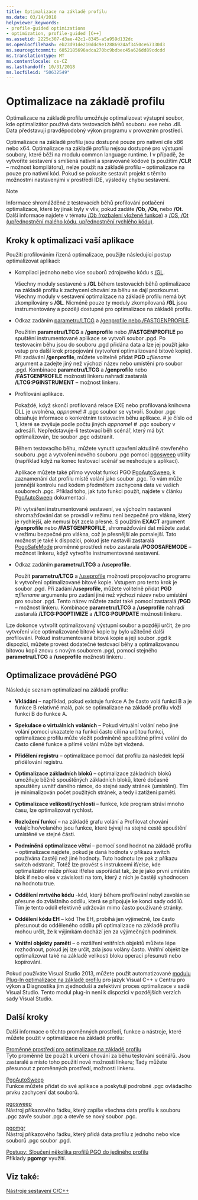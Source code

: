 ```yaml
---
title: Optimalizace na základě profilu
ms.date: 03/14/2018
helpviewer_keywords:
- profile-guided optimizations
- optimization, profile-guided [C++]
ms.assetid: 2225c307-d3ae-42c1-8345-a5a959d132dc
ms.openlocfilehash: eb23d91de210ddc9e12886924af3450ce67330d3
ms.sourcegitcommit: 6052185696adca270bc9bdbec45a626dd89cdcdd
ms.translationtype: MT
ms.contentlocale: cs-CZ
ms.lasthandoff: 10/31/2018
ms.locfileid: "50632549"
---
```

# <a name="profile-guided-optimizations"></a>Optimalizace na základě profilu

Optimalizace na základě profilu umožňuje optimalizovat výstupní soubor, kde optimalizátor používá data testovacích běhů souboru .exe nebo .dll. Data představují pravděpodobný výkon programu v provozním prostředí.

Optimalizace na základě profilu jsou dostupné pouze pro nativní cíle x86 nebo x64. Optimalizace na základě profilu nejsou dostupné pro výstupní soubory, které běží na modulu common language runtime. I v případě, že vytvoříte sestavení s smíšená nativní a spravované kódové (s použitím **/CLR** – možnost kompilátoru), nelze použít na základě profilu – optimalizace na pouze pro nativní kód. Pokud se pokusíte sestavit projekt s těmito možnostmi nastavenými v prostředí IDE, výsledky chybu sestavení.

> [!NOTE]
> Informace shromážděné z testovacích běhů profilování potlačení optimalizace, které by jinak byly v vliv, pokud zadáte **/Ob**, **/Os**, nebo **/Ot**. Další informace najdete v tématu [/Ob (rozbalení vložené funkce)](../../build/reference/ob-inline-function-expansion.md) a [/OS, /Ot (upřednostnění malého kódu, upřednostnění rychlého kódu)](../../build/reference/os-ot-favor-small-code-favor-fast-code.md).

## <a name="steps-to-optimize-your-app"></a>Kroky k optimalizaci vaší aplikace

Použití profilováním řízená optimalizace, použijte následující postup optimalizovat aplikaci:

- Kompilaci jednoho nebo více souborů zdrojového kódu s [/GL](../../build/reference/gl-whole-program-optimization.md).

   Všechny moduly sestavené s **/GL** během testovacích běhů optimalizace na základě profilu k zachycení chování za běhu se dají prozkoumat. Všechny moduly v sestavení optimalizace na základě profilu nemá být zkompilovány s **/GL**. Nicméně pouze ty moduly zkompilovaná **/GL** jsou instrumentovány a později dostupné pro optimalizace na základě profilu.

- Odkaz zadáním [parametru/LTCG](../../build/reference/ltcg-link-time-code-generation.md) a [/genprofile nebo /FASTGENPROFILE](../../build/reference/genprofile-fastgenprofile-generate-profiling-instrumented-build.md).

   Použitím **parametru/LTCG** a **/genprofile** nebo **/FASTGENPROFILE** po spuštění instrumentované aplikace se vytvoří soubor .pgd. Po testovacím běhu jsou do souboru .pgd přidána data a lze jej použít jako vstup pro další krok propojování (vytvoření optimalizované bitové kopie). Při zadávání **/genprofile**, můžete volitelně přidat **PGD =**_filename_ argument a zadejte jiný než výchozí název nebo umístění pro soubor .pgd. Kombinace **parametru/LTCG** a **/genprofile** nebo **/FASTGENPROFILE** možnosti linkeru nahradí zastaralá **/LTCG:PGINSTRUMENT** – možnost linkeru.

- Profilování aplikace.

   Pokaždé, když skončí profilovaná relace EXE nebo profilovaná knihovna DLL je uvolněna, *appname*! # .pgc soubor se vytvoří. Soubor .pgc obsahuje informace o konkrétním testovacím běhu aplikace. # je číslo od 1, které se zvyšuje podle počtu jiných *appname*! # .pgc soubory v adresáři. Nepředstavuje-li testovací běh scénář, který má být optimalizován, lze soubor .pgc odstranit.

   Během testovacího běhu, můžete vynutit uzavření aktuálně otevřeného souboru .pgc a vytvoření nového souboru .pgc pomocí [pgosweep](../../build/reference/pgosweep.md) utility (například když na konec testovací scénář se neshoduje s aplikací).

   Aplikace můžete také přímo vyvolat funkci PGO [PgoAutoSweep](pgoautosweep.md), k zaznamenání dat profilu místě volání jako soubor .pgc. To vám může jemnější kontrolu nad kódem předmětem zachycená data ve vašich souborech .pgc. Příklad toho, jak tuto funkci použít, najdete v článku [PgoAutoSweep](pgoautosweep.md) dokumentaci.

   Při vytváření instrumentované sestavení, ve výchozím nastavení shromažďování dat se provádí v režimu není bezpečné pro vlákna, který je rychlejší, ale nemusí být zcela přesné. S použitím **EXACT** argument **/genprofile** nebo **/FASTGENPROFILE**, shromažďování dat můžete zadat v režimu bezpečné pro vlákna, což je přesnější ale pomalejší. Tato možnost je také k dispozici, pokud jste nastavili zastaralá [PogoSafeMode](environment-variables-for-profile-guided-optimizations.md#pogosafemode) proměnné prostředí nebo zastaralá **/POGOSAFEMODE** – možnost linkeru, když vytvoříte instrumentované sestavení.

- Odkaz zadáním **parametru/LTCG** a **/useprofile**.

   Použít **parametru/LTCG** a [/useprofile](useprofile.md) možnosti propojovacího programu k vytvoření optimalizované bitové kopie. Vstupem pro tento krok je soubor .pgd. Při zadání **/useprofile**, můžete volitelně přidat **PGD =**_filename_ argumentu pro zadání jiné než výchozí název nebo umístění pro soubor .pgd. Tento název můžete zadat také pomocí zastaralá **/PGD** – možnost linkeru. Kombinace **parametru/LTCG** a **/useprofile** nahradí zastaralá **/LTCG:PGOPTIMIZE** a **/LTCG:PGUPDATE** možnosti linkeru.

Lze dokonce vytvořit optimalizovaný výstupní soubor a později určit, že pro vytvoření více optimalizované bitové kopie by bylo užitečné další profilování. Pokud instrumentovaná bitová kopie a její soubor .pgd k dispozici, můžete provést dodatečné testovací běhy a optimalizovanou bitovou kopii znovu s novým souborem .pgd, pomocí stejného **parametru/LTCG** a **/useprofile** možnosti linkeru .

## <a name="optimizations-performed-by-pgo"></a>Optimalizace prováděné PGO

Následuje seznam optimalizací na základě profilu:

- **Vkládání** – například, pokud existuje funkce A že často volá funkci B a je funkce B relativně malá, pak se optimalizace na základě profilu vloží funkci B do funkce A.

- **Spekulace o virtuálních voláních** – Pokud virtuální volání nebo jiné volání pomocí ukazatele na funkci často cílí na určitou funkci, optimalizace profilu může vložit podmíněně spouštěné přímé volání do často cílené funkce a přímé volání může být vložená.

- **Přidělení registru** – optimalizace pomocí dat profilu za následek lepší přidělování registru.

- **Optimalizace základních bloků** – optimalizace základních bloků umožňuje běžně spouštěných základních bloků, které dočasně spouštěny uvnitř daného rámce, do stejné sady stránek (umístění). Tím je minimalizován počet použitých stránek, a tedy i zatížení paměti.

- **Optimalizace velikosti/rychlosti** – funkce, kde program stráví mnoho času, lze optimalizovat rychlost.

- **Rozložení funkcí** – na základě grafu volání a Profilovat chování volajícího/volaného jsou funkce, které bývají na stejné cestě spouštění umístěné ve stejné části.

- **Podmíněná optimalizace větví** – pomocí sond hodnot na základě profilu – optimalizace najdete, pokud je daná hodnota v příkazu switch používána častěji než jiné hodnoty.  Tuto hodnotu lze pak z příkazu switch odstranit.  Totéž lze provést s instrukcemi if/else, kde optimalizátor může příkaz if/else uspořádat tak, že je jako první umístěn blok if nebo else v závislosti na tom, který z nich je častěji vyhodnocen na hodnotu true.

- **Oddělení mrtvého kódu** -kód, který během profilování nebyl zavolán se přesune do zvláštního oddílu, která se připojuje ke konci sady oddílů. Tím je tento oddíl efektivně udržován mimo často používané stránky.

- **Oddělení kódu EH** – kód The EH, probíhá jen výjimečně, lze často přesunout do odděleného oddílu při optimalizace na základě profilu mohou určit, že k výjimkám dochází jen za výjimečných podmínek.

- **Vnitřní objekty paměti** – o rozšíření vnitřních objektů můžete lépe rozhodnout, pokud jej lze určit, zda jsou volány často. Vnitřní objekt lze optimalizovat také na základě velikosti bloku operací přesunutí nebo kopírování.

Pokud používáte Visual Studio 2013, můžete použít automatizované [modulu Plug-In optimalizace na základě profilu](../../build/reference/profile-guided-optimization-in-the-performance-and-diagnostics-hub.md) pro jazyk Visual C++ v Centru pro výkon a Diagnostika jim zjednoduší a zefektivní proces optimalizace v sadě Visual Studio. Tento modul plug-in není k dispozici v pozdějších verzích sady Visual Studio.

## <a name="next-steps"></a>Další kroky

Další informace o těchto proměnných prostředí, funkce a nástroje, které můžete použít v optimalizace na základě profilu:

[Proměnné prostředí pro optimalizace na základě profilu](../../build/reference/environment-variables-for-profile-guided-optimizations.md)<br/>
Tyto proměnné lze použít k určení chování za běhu testování scénářů. Jsou zastaralé a místo toho použití nové možnosti linkeru; Tady můžete přesunout z proměnných prostředí, možnosti linkeru.

[PgoAutoSweep](pgoautosweep.md)<br/>
Funkce můžete přidat do své aplikace a poskytují podrobné .pgc ovládacího prvku zachycení dat souborů.

[pgosweep](../../build/reference/pgosweep.md)<br/>
Nástroj příkazového řádku, který zapíše všechna data profilu k souboru .pgc zavře soubor .pgc a otevře se nový soubor .pgc.

[pgomgr](../../build/reference/pgomgr.md)<br/>
Nástroj příkazového řádku, který přidá data profilu z jednoho nebo více souborů .pgc soubor .pgd.

[Postupy: Sloučení několika profilů PGO do jediného profilu](../../build/reference/how-to-merge-multiple-pgo-profiles-into-a-single-profile.md)<br/>
Příklady **pgomgr** využití.

## <a name="see-also"></a>Viz také:

[Nástroje sestavení C/C++](../../build/reference/c-cpp-build-tools.md)
